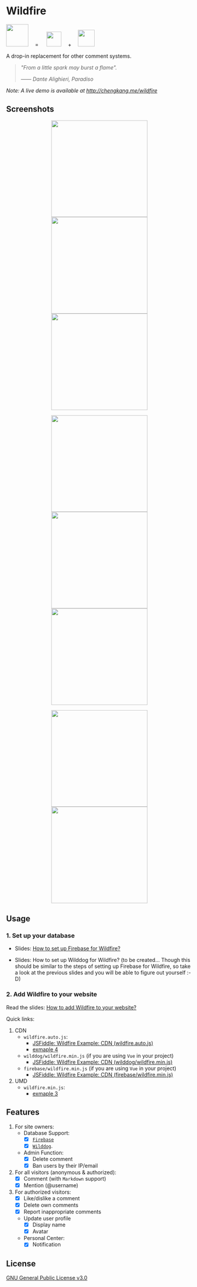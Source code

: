 # Wildfire

<p>
<!-- <p align="center"> -->
  <img src="https://cdn.rawgit.com/cheng-kang/wildfire/d37678ae/resources/wildfire-logo.svg" height="60">
  <span>&emsp;=&emsp;</span>
  <img src="https://cdn.rawgit.com/cheng-kang/wildfire/d37678ae/resources/wilddog.svg" height="40">
  <span>&emsp;+&emsp;</span>
  <img src="https://cdn.rawgit.com/cheng-kang/wildfire/d37678ae/resources/firebase.png" height="45">
</p>

A drop-in replacement for other comment systems.

> *"From a little spark may burst a flame".*
> 
> *—— Dante Alighieri, Paradiso*

*Note: A live demo is available at http://chengkang.me/wildfire*

## Screenshots

<p align="center">
  <img src="https://cdn.rawgit.com/cheng-kang/wildfire/d37678ae/resources/screenshots/1.png" height="260">
  <img src="https://cdn.rawgit.com/cheng-kang/wildfire/d37678ae/resources/screenshots/2.png" height="260">
  <img src="https://cdn.rawgit.com/cheng-kang/wildfire/d37678ae/resources/screenshots/3.png" height="260">
</p>
<p align="center">
  <img src="https://cdn.rawgit.com/cheng-kang/wildfire/d37678ae/resources/screenshots/4.png" height="260">
  <img src="https://cdn.rawgit.com/cheng-kang/wildfire/d37678ae/resources/screenshots/5.png" height="260">
  <img src="https://cdn.rawgit.com/cheng-kang/wildfire/d37678ae/resources/screenshots/6.png" height="260">
</p>
<p align="center">
  <img src="https://cdn.rawgit.com/cheng-kang/wildfire/d37678ae/resources/screenshots/7.png" height="260">
  <img src="https://cdn.rawgit.com/cheng-kang/wildfire/d37678ae/resources/screenshots/8.png" height="260">
</p>

## Usage

### 1. Set up your database

- Slides: [How to set up Firebase for Wildfire?](https://slides.com/chengkang/set-up-firebase-for-wildfire)

- Slides: How to set up Wilddog for Wildfire? (to be created... Though this should be similar to the steps of setting up Firebase for Wildfire, so take a look at the previous slides and you will be able to figure out yourself :-D)

### 2. Add Wildfire to your website

Read the slides: [How to add Wildfire to your website?](http://slides.com/chengkang/how-to-wildfire#/)

Quick links:

1. CDN
    - `wildfire.auto.js`: 
        - [JSFiddle: Wildfire Example: CDN (wildfire.auto.js)](https://jsfiddle.net/CHENGKANG/trdgbeeo/)
        - [exmaple 4](https://github.com/cheng-kang/wildfire/tree/master/examples/4)
    - `wilddog/wildfire.min.js` (if you are using `Vue` in your project)
        - [JSFiddle: Wildfire Example: CDN (wilddog/wildfire.min.js)](https://jsfiddle.net/CHENGKANG/99q5oow4/)
    - `firebase/wildfire.min.js` (if you are using `Vue` in your project)
        - [JSFiddle: Wildfire Example: CDN (firebase/wildfire.min.js)](https://jsfiddle.net/CHENGKANG/zrm1g9s8/)
2. UMD
    - `wildfire.min.js`: 
        - [exmaple 3](https://github.com/cheng-kang/wildfire/tree/master/examples/3)

## Features

1. For site owners:
    - Database Support: 
      - [x] [`Firebase`](https://firebase.google.com/)
      - [x] [`Wilddog`](https://www.wilddog.com/).
    - Admin Function: 
      - [x] Delete comment
      - [x] Ban users by their IP/email

2. For all visitors (anonymous & authorized):
    - [x] Comment (with `Markdown` support)
    - [x] Mention (@username)
    
3. For authorized visitors:
    - [x] Like/dislike a comment
    - [x] Delete own comments
    - [x] Report inappropriate comments
    - Update user profile
      - [x] Display name
      - [x] Avatar
    - Personal Center:
      - [x] Notification

## License

[GNU General Public License v3.0](https://github.com/cheng-kang/wildfire/blob/master/LICENSE)
